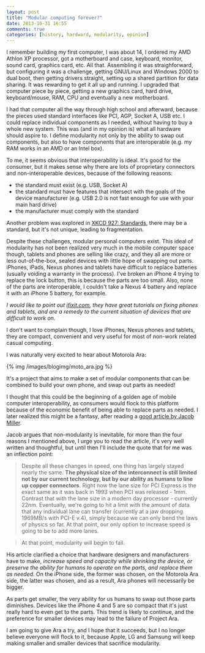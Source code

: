 ```yaml
---
layout: post
title: "Modular computing forever?"
date: 2013-10-31 16:55
comments: true
categories: [history, hardward, modularity, opinion]
---
```


I remember building my first computer, I was about 14, I ordered my AMD Athlon XP processor, got a motherboard and case, keyboard, monitor, sound card, graphics card, etc. All that. Assembling it was straighforward, but configuring it was a challenge, getting GNU/Linux and Windows 2000 to dual boot, then getting drivers straight, setting up a shared partition for data sharing. It was rewarding to get it all up and running. I upgraded that computer piece by piece, getting a new graphics card, hard drive, keyboard/mouse, RAM, CPU and eventually a new motherboard.

I had that computer all the way through high school and afterward, because the pieces used standard interfaces like PCI, AGP, Socket A, USB etc. I could replace individual components as I needed, without having to buy a whole new system. This was (and in my opinion is) what all hardware should aspire to. I define modularity not only by the ability to swap out components, but also to have components that are interoperable (e.g. my RAM works in an AMD or an Intel box).

To me, it seems obvious that interoperability is ideal. It's good for the consumer, but it makes sense why there are lots of proprietary connectors and non-interoperable devices, because of the following reasons:

  - the standard must exist (e.g. USB, Socket A)
  - the standard must have features that intersect with the goals of the device manufacturer (e.g. USB 2.0 is not fast enough for use with your main hard drive)
  - the manufacturer must comply with the standard

Another problem was explored in [XKCD 927: Standards](http://xkcd.com/927/), there may be a standard, but it's not unique, leading to fragmentation.

Despite these challenges, modular personal computers exist. This ideal of modularity has not been realized very much in the mobile computer space though, tablets and phones are selling like crazy, and they all are more or less out-of-the-box, sealed devices with little hope of swapping out parts. iPhones, iPads, Nexus phones and tablets have difficult to replace batteries (usually voiding a warranty in the process). I've broken an iPhone 4 trying to replace the lock button, this is because the parts are too small. Also, none of the parts are interoperable, I couldn't take a Nexus 4 battery and replace it with an iPhone 5 battery, for example.

_I would like to point out [ifixit.com](http://www.ifixit.com/), they have great tutorials on fixing phones and tablets, and are a remedy to the current situation of devices that are difficult to work on._

I don't want to complain though, I love iPhones, Nexus phones and tablets, they are compact, convenient and very useful for most of non-work related casual computing.

I was naturally very excited to hear about Motorola Ara:

{% img /images/blogimg/moto_ara.jpg %}

It's a project that aims to make a set of modular components that can be combined to build your own phone, and swap out parts as needed!

I thought that this could be the beginning of a golden age of mobile computer interoperability, as consumers would flock to this platform because of the economic benefit of being able to replace parts as needed. I later realized this might be a fantasy, after reading a [good article by Jacob Miller](http://jjcm.org/blog/mac_pros_and_modularity/).

Jacob argues that non-modularity is inevitable, for more than the four reasons I mentioned above, I urge you to read the article, it's very well written and thoughtful, but until then I'll include the quote that for me was an inflection point:

> Despite all these changes in speed, one thing has largely stayed nearly the same. **The physical size of the interconnect is still limited not by our current technology, but by our ability as humans to line up copper connectors**. Right now the lane size for PCI Express is the exact same as it was back in 1993 when PCI was released - 1mm. Contrast that with the lane size in a modern day processor - currently 22nm. Eventually, we're going to hit a limit with the amount of data that any individual lane can transfer (currently at a jaw dropping 1969MB/s with PCI-E v.4), simply because we can only bend the laws of physics so far. At that point, our only option to increase speed is going to be to add more lanes.

> At that point, modularity will begin to fail.

His article clarified a choice that hardware designers and manufacturers have to make, _increase speed and capacity while shrinking the device, or preserve the ability for humans to operate on the parts, and replace them as needed_. On the iPhone side, the former was chosen, on the Motorola Ara side, the latter was chosen, and as a result, Ara phones will necessarily be bigger.

As parts get smaller, the very ability for us humans to swap out those parts diminishes. Devices like the iPhone 4 and 5 are so compact that it's just really hard to even get to the parts. This trend is likely to continue, and the preference for smaller devices may lead to the failure of Project Ara.

I am going to give Ara a try, and I hope that it succeeds, but I no longer believe everyone will flock to it, because Apple, LG and Samsung will keep making smaller and smaller devices that sacrifice modularity.
